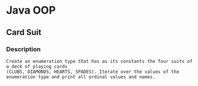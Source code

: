 # Java OOP

## Card Suit

### Description
    Create an enumeration type that has as its constants the four suits of a deck of playing cards 
    (CLUBS, DIAMONDS, HEARTS, SPADES). Iterate over the values of the enumeration type and print all ordinal values and names.
